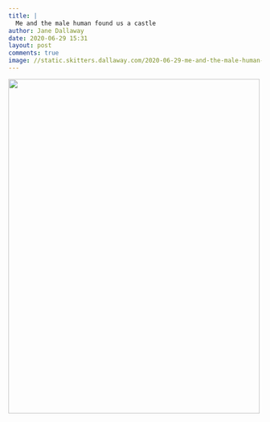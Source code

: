 ```yaml
---
title: |
  Me and the male human found us a castle
author: Jane Dallaway
date: 2020-06-29 15:31
layout: post
comments: true
image: //static.skitters.dallaway.com/2020-06-29-me-and-the-male-human-found-us-a-castle-thumb-1-IMG-0705.JPG
---
```


<div>
        <a href="//static.skitters.dallaway.com/2020-06-29-me-and-the-male-human-found-us-a-castle-fullsize-1-IMG-0705.JPG">
          <img src="//static.skitters.dallaway.com/2020-06-29-me-and-the-male-human-found-us-a-castle-thumb-1-IMG-0705.JPG" width="500" height="667"/>
        </a>
      </div>


  
      